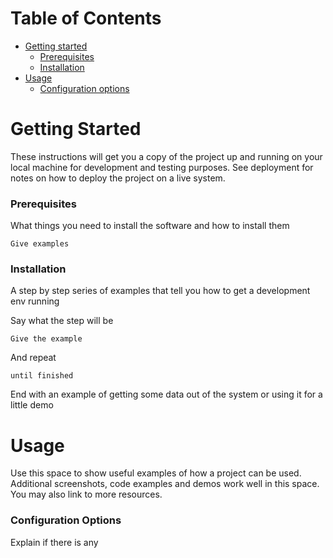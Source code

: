 # Table of Contents
* [Getting started](#Getting-started)
  * [Prerequisites](#Prerequisites)
  * [Installation](Installation)
* [Usage](#Usage)
  * [Configuration options](#Configuration-options)


# Getting Started

These instructions will get you a copy of the project up and running on your local machine for development and testing purposes. See deployment for notes on how to deploy the project on a live system.

### Prerequisites

What things you need to install the software and how to install them

```
Give examples
```

### Installation

A step by step series of examples that tell you how to get a development env running

Say what the step will be

```
Give the example
```

And repeat

```
until finished
```

End with an example of getting some data out of the system or using it for a little demo

# Usage

Use this space to show useful examples of how a project can be used. Additional screenshots, code examples and demos work well in this space. You may also link to more resources.

### Configuration Options

Explain if there is any
